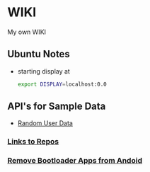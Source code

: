 # WIKI
My own WIKI


## Ubuntu Notes

- starting display at 
    ```bash
    export DISPLAY=localhost:0.0
    ```
## API's for Sample Data

 - [Random User Data](https://randomuser.me/api/?results=10)


### [Links to Repos](./Resources/Repos.md)


### [Remove Bootloader Apps from Andoid](./Resources/Android/uninstall-bootloader.md)

